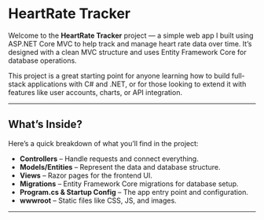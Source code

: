 # HeartRate Tracker

Welcome to the **HeartRate Tracker** project — a simple web app I built using ASP.NET Core MVC to help track and manage heart rate data over time. It’s designed with a clean MVC structure and uses Entity Framework Core for database operations.

This project is a great starting point for anyone learning how to build full-stack applications with C# and .NET, or for those looking to extend it with features like user accounts, charts, or API integration.

---

## What’s Inside?

Here’s a quick breakdown of what you’ll find in the project:

- **Controllers** – Handle requests and connect everything.
- **Models/Entities** – Represent the data and database structure.
- **Views** – Razor pages for the frontend UI.
- **Migrations** – Entity Framework Core migrations for database setup.
- **Program.cs & Startup Config** – The app entry point and configuration.
- **wwwroot** – Static files like CSS, JS, and images.

---



